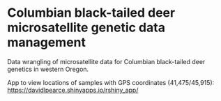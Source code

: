 # Columbian black-tailed deer microsatellite genetic data management
Data wrangling of microsatellite data for Columbian black-tailed deer genetics in western Oregon.

App to view locations of samples with GPS coordinates (41,475/45,915): https://davidlpearce.shinyapps.io/rshiny_app/
